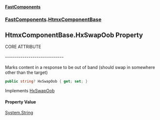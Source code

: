 #### [FastComponents](FastComponents.md 'FastComponents')
### [FastComponents](FastComponents.md 'FastComponents').[HtmxComponentBase](FastComponents.HtmxComponentBase.md 'FastComponents.HtmxComponentBase')

## HtmxComponentBase.HxSwapOob Property

CORE ATTRIBUTE<br/>  
------------------------------<br/>  
Marks content in a response to be out of band (should swap in somewhere other than the target)

```csharp
public string? HxSwapOob { get; set; }
```

Implements [HxSwapOob](FastComponents.IHxCoreAttributes.HxSwapOob.md 'FastComponents.IHxCoreAttributes.HxSwapOob')

#### Property Value
[System.String](https://docs.microsoft.com/en-us/dotnet/api/System.String 'System.String')